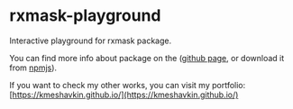# rxmask-playground

Interactive playground for rxmask package.

You can find more info about package on the ([github page](https://github.com/kmeshavkin/rxmask), or download it from [npmjs](https://www.npmjs.com/package/rxmask)).

If you want to check my other works, you can visit my portfolio: [https://kmeshavkin.github.io/](https://kmeshavkin.github.io/)
